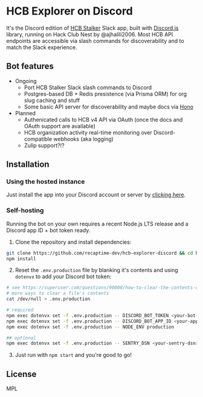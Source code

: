 # HCB Explorer on Discord

It's the Discord edition of [HCB Stalker] Slack app, built with [Discord.js] library,
running on Hack Club Nest by @ajhalili2006. Most HCB API endpoints are accessible via
slash commands for discoverability and to match the Slack experience.

[HCB Stalker]: https://github.com/Ssmidge/HCBFetcher
[Discord.js]: https://discord.js.org

## Bot features

* Ongoing
  * Port HCB Stalker Slack slash commands to Discord
  * Postgres-based DB + Redis presistence (via Prisma ORM) for org slug caching and stuff
  * Some basic API server for discoverability and maybe docs via [Hono](https://hono.dev)
* Planned
  * Authenicated calls to HCB v4 API via OAuth (once the docs and OAuth support are available)
  * HCB organization activity real-time monitoring over Discord-compatible webhooks (aka logging)
  * Zulip support?!?

## Installation

### Using the hosted instance

Just install the app into your Discord account or server
by [clicking here](https://hcb-explorer-discordbot.ajhalili2006.hackclub.app/install).

### Self-hosting

Running the bot on your own requires a recent Node.js
LTS release and a Discord app ID + bot token ready.

1. Clone the repository and install dependencies:

```sh
git clone https://github.com/recaptime-dev/hcb-explorer-discord && cd hcb-explorer-discord
npm install
```

2. Reset the `.env.production` file by blanking it's contents and using `dotenvx` to add your Discord bot token:

```sh
# see https://superuser.com/questions/90008/how-to-clear-the-contents-of-a-file-from-the-command-line for
# more ways to clear a file's contents
cat /dev/null > .env.production

# required
npm exec dotenvx set -f .env.production -- DISCORD_BOT_TOKEN <your-bot-token>
npm exec dotenvx set -f .env.production -- DISCORD_BOT_APP_ID <your-app-id>
npm exec dotenvx set -f .env.production -- NODE_ENV production

## optional
npm exec dotenvx set -f .env.production -- SENTRY_DSN <your-sentry-dsn>
```

3. Just run with `npm start` and you're good to go!

## License

MPL
